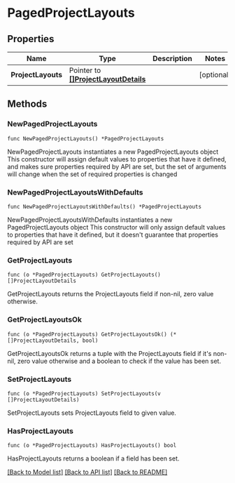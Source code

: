 # PagedProjectLayouts

## Properties

Name | Type | Description | Notes
------------ | ------------- | ------------- | -------------
**ProjectLayouts** | Pointer to [**[]ProjectLayoutDetails**](ProjectLayoutDetails.md) |  | [optional] 

## Methods

### NewPagedProjectLayouts

`func NewPagedProjectLayouts() *PagedProjectLayouts`

NewPagedProjectLayouts instantiates a new PagedProjectLayouts object
This constructor will assign default values to properties that have it defined,
and makes sure properties required by API are set, but the set of arguments
will change when the set of required properties is changed

### NewPagedProjectLayoutsWithDefaults

`func NewPagedProjectLayoutsWithDefaults() *PagedProjectLayouts`

NewPagedProjectLayoutsWithDefaults instantiates a new PagedProjectLayouts object
This constructor will only assign default values to properties that have it defined,
but it doesn't guarantee that properties required by API are set

### GetProjectLayouts

`func (o *PagedProjectLayouts) GetProjectLayouts() []ProjectLayoutDetails`

GetProjectLayouts returns the ProjectLayouts field if non-nil, zero value otherwise.

### GetProjectLayoutsOk

`func (o *PagedProjectLayouts) GetProjectLayoutsOk() (*[]ProjectLayoutDetails, bool)`

GetProjectLayoutsOk returns a tuple with the ProjectLayouts field if it's non-nil, zero value otherwise
and a boolean to check if the value has been set.

### SetProjectLayouts

`func (o *PagedProjectLayouts) SetProjectLayouts(v []ProjectLayoutDetails)`

SetProjectLayouts sets ProjectLayouts field to given value.

### HasProjectLayouts

`func (o *PagedProjectLayouts) HasProjectLayouts() bool`

HasProjectLayouts returns a boolean if a field has been set.


[[Back to Model list]](../README.md#documentation-for-models) [[Back to API list]](../README.md#documentation-for-api-endpoints) [[Back to README]](../README.md)


